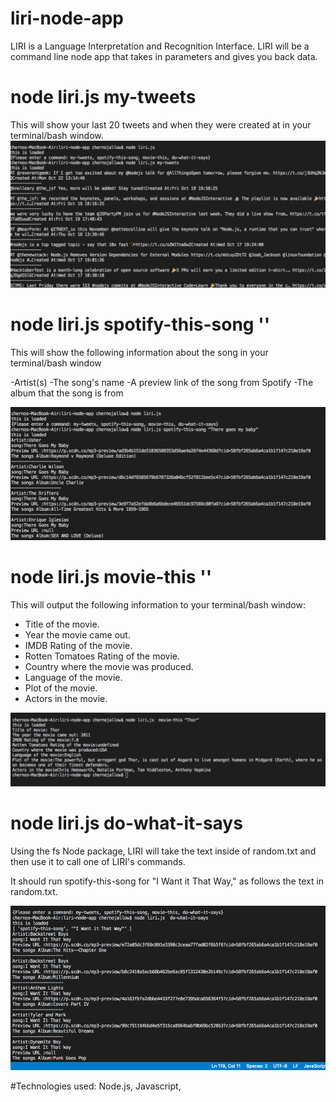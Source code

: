 # liri-node-app
LIRI is a Language Interpretation and Recognition Interface. LIRI will be a command line node app that takes in parameters and gives you back data.


# node liri.js my-tweets
This will show your last 20 tweets and when they were created at in your terminal/bash window.
![alt text](screenshots/screen1.png "Description goes here")


# node liri.js spotify-this-song '<song name here>'

This will show the following information about the song in your terminal/bash window

-Artist(s)
-The song's name
-A preview link of the song from Spotify
-The album that the song is from

![alt text](screenshots/screen2.png "Description goes here")


# node liri.js movie-this '<movie name here>'

This will output the following information to your terminal/bash window:

   * Title of the movie.
   * Year the movie came out.
   * IMDB Rating of the movie.
   * Rotten Tomatoes Rating of the movie.
   * Country where the movie was produced.
   * Language of the movie.
   * Plot of the movie.
   * Actors in the movie.

![alt text](screenshots/screen3.png "Description goes here")

# node liri.js do-what-it-says

Using the fs Node package, LIRI will take the text inside of random.txt and then use it to call one of LIRI's commands.


It should run spotify-this-song for "I Want it That Way," as follows the text in random.txt.

![alt text](screenshots/screen4.png "Description goes here")

#Technologies used: Node.js, Javascript,
